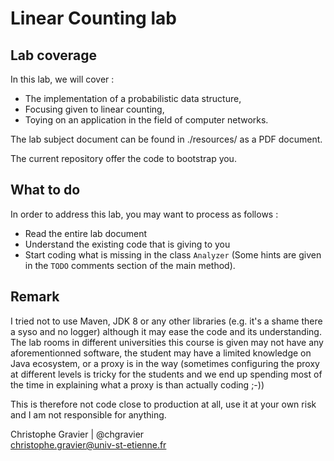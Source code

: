 # Linear Counting lab

## Lab coverage

In this lab, we will cover :

 * The implementation of a probabilistic data structure,
 * Focusing given to linear counting,
 * Toying on an application in the field of computer networks.

The lab subject document can be found in ./resources/ as a PDF document.

The current repository offer the code to bootstrap you.

## What to do

In order to address this lab, you may want to process as follows : 

 * Read the entire lab document
 * Understand the existing code that is giving to you
 * Start coding what is missing in the class <code>Analyzer</code> (Some hints are given in the <code>TODO</code> comments section of the main method).

## Remark

I tried not to use Maven, JDK 8 or any other libraries (e.g. it's a shame there a syso and no logger) although it may ease the code and its understanding.
The lab rooms in different universities this course is given may not have any aforementionned software, the student may have a limited knowledge on Java ecosystem, or a proxy is in the way (sometimes configuring the proxy at different levels is tricky for the students and we end up spending most of the time in explaining what a proxy is than actually coding ;-))

This is therefore not code close to production at all, use it at your own risk and I am not responsible for anything.

Christophe Gravier | @chgravier<br/>
christophe.gravier@univ-st-etienne.fr<br/>


